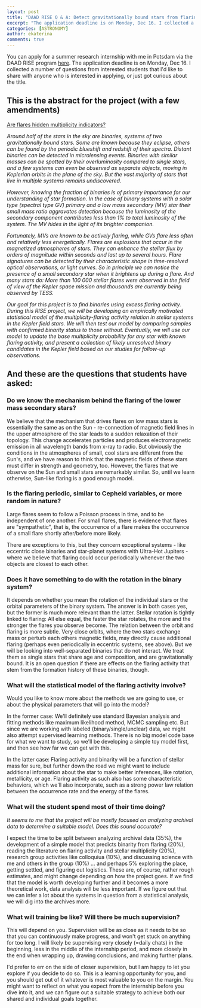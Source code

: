```yaml
---
layout: post
title: "DAAD RISE Q & A: Detect gravitationally bound stars from flaring activity"
excerpt: "The application deadline is on Monday, Dec 16. I collected a number of questions from interested students that I'd like to share with anyone who is interested in applying, or just got curious about the title."
categories: [ASTRONOMY]
author: ekaterina
comments: true
---
```

You can apply for a summer research internship with me in Potsdam via the DAAD RISE program [here](https://www.daad.de/rise/en/rise-germany/). The application deadline is on Monday, Dec 16. I collected a number of questions from interested students that I'd like to share with anyone who is interested in applying, or just got curious about the title.

## This is the abstract for the project (with a few amendments)

<u>Are flares hidden multiplicity indicators?</u>

_Around half of the stars in the sky are binaries, systems of two gravitationally bound stars. Some are known because they eclipse, others can be found by the periodic blueshift and redshift of their spectra. Distant binaries can be detected in microlensing events. Binaries with similar masses can be spotted by their overluminosity compared to single stars, and a few systems can even be observed as separate objects, moving in Keplerian orbits in the plane of the sky. But the vast majority of stars that live in multiple systems remains undiscovered._

_However, knowing the fraction of binaries is of primary importance for our understanding of star formation. In the case of binary systems with a solar type (spectral type GV) primary and a low mass secondary (MV) star their small mass ratio aggravates detection because the luminosity of the secondary component contributes less than 1% to total luminosity of the system. The MV hides in the light of its brighter companion._

_Fortunately, MVs are known to be actively flaring, while GVs flare less often and relatively less energetically. Flares are explosions that occur in the magnetized atmospheres of stars. They can enhance the stellar flux by orders of magnitude within seconds and last up to several hours.
Flare signatures can be detected by their characteristic shape in time-resolved optical observations, or light curves. So in principle we can notice the presence of a small secondary star when it brightens up during a flare. And many stars do: More than 100 000 stellar flares were observed
in the field of view of the Kepler space mission and thousands are currently being observed by TESS._

_Our goal for this project is to find binaries using excess flaring activity. During this RISE project, we will be developing an empirically motivated statistical model of the multiplicity-flaring activity relation in stellar systems in the Kepler field stars. We will then test our model by comparing samples with confirmed binarity status to those without. Eventually, we will use our model to update the base multiplicity probability for any star with known flaring activity, and present a collection of likely unresolved binary candidates in the Kepler field based on our studies for follow-up observations._

## And these are the questions that students have asked:

### Do we know the mechanism behind the flaring of the lower mass secondary stars?

We believe that the mechanism that drives flares on low mass stars is essentially the same as on the Sun - re-connection of magnetic field lines in the upper atmosphere of the star leads to a sudden relaxation of their topology. This change accelerates particles and produces electromagnetic emission in all wavelength bands from x-ray to radio. But obviously the conditions in the atmospheres of small, cool stars are different from the Sun's, and we have reason to think that the magnetic fields of these stars must differ in strength and geometry, too. However, the flares that we observe on the Sun and small stars are remarkably similar. So, until we learn otherwise, Sun-like flaring is a good enough model.

### Is the flaring periodic, similar to Cepheid variables, or more random in nature?

Large flares seem to follow a Poisson process in time, and to be independent of one another. For small flares, there is evidence that flares are "sympathetic", that is, the occurrence of a flare makes the occurrence of a small flare shortly after/before more likely.

There are exceptions to this, but they concern exceptional systems - like eccentric close binaries and star-planet systems with Ultra-Hot Jupiters - where we believe that flaring could occur periodically whenever the two objects are closest to each other.

### Does it have something to do with the rotation in the binary system?

It depends on whether you mean the rotation of the individual stars or the orbital parameters of the binary system. The answer is in both cases yes, but the former is much more relevant than the latter. Stellar rotation is tightly linked to flaring: All else equal, the faster the star rotates, the more and the stronger the flares you observe become. The relation between the orbit and flaring is more subtle. Very close orbits, where the two stars exchange mass or perturb each others magnetic fields, may directly cause additional flaring (perhaps even periodically in eccentric systems, see above). But we will be looking into well-separated binaries that do not interact. We treat them as single stars that share age and composition, and are gravitationally bound. It is an open question if there are effects on the flaring activity that stem from the formation history of these binaries, though.

### What will the statistical model of the flaring activity involve?

Would you like to know more about the methods we are going to use, or about the physical parameters that will go into the model?

In the former case: We'll definitely use standard Bayesian analysis and fitting methods like maximum likelihood method, MCMC sampling etc. But since we are working with labeled (binary/single/unclear) data, we might also attempt supervised learning methods. There is no big model code base for what we want to study, so we'll be developing a simple toy model first, and then see how far we can get with this.

In the latter case: Flaring activity and binarity will be a function of stellar mass for sure, but further down the road we might want to include additional information about the star to make better inferences, like rotation, metallicity, or age. Flaring activity as such also has some characteristic behaviors, which we'll also incorporate, such as a strong power law relation between the occurrence rate and the energy of the flares.

### What will the student spend most of their time doing?

_It seems to me that the project will be mostly focused on analyzing archival data to determine a suitable model. Does this sound accurate?_

I expect the time to be split between analyzing archival data (35%), the development of a simple model that predicts binarity from flaring (20%),  reading the literature on flaring activity and stellar multiplicity (20%), research group activities like colloquiua (10%), and discussing science with me and others in the group (10%) ... and perhaps 5% exploring the place, getting settled, and figuring out logistics. These are, of course, rather rough estimates, and might change depending on how the project goes. If we find that the model is worth developing further and it becomes a more theoretical work, data analysis will be less important. If we figure out that we can infer a lot about the systems in question from a statistical analysis, we will dig into the archives more.

### What will training be like? Will there be much supervision?

This will depend on you. Supervision will be as close as it needs to be so that you can continuously make progress, and won't get stuck on anything for too long. I will likely be supervising very closely (=daily chats) in the beginning, less in the middle of the internship period, and more closely in the end when wrapping up, drawing conclusions, and making further plans.

I'd prefer to err on the side of closer supervision, but I am happy to let you explore if you decide to do so. This is a learning opportunity for you, and you should get out of it whatever is most valuable to you on the margin. You might want to reflect on what you expect from the internship before you dive into it, and we can figure out a suitable strategy to achieve both our shared and individual goals together.
